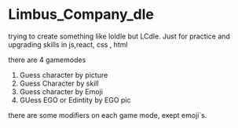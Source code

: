 # Limbus_Company_dle
trying to create something like loldle but LCdle. Just for practice and upgrading skills in js,react, css , html

there are 4 gamemodes

1. Guess character by picture
2. Guess Character by skill
3. Guess character by Emoji
4. GUess EGO or Edintity by EGO pic

there are some modifiers on each game mode, exept emoji`s.

